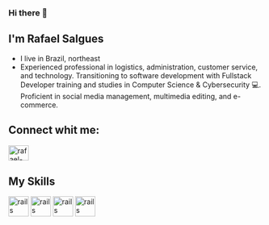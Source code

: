 ### Hi there 👋
## I'm Rafael Salgues 
- I live in Brazil, northeast
- Experienced professional in logistics, administration, customer service, and technology. Transitioning to software development with Fullstack Developer training and studies in Computer Science & Cybersecurity 💻. Proficient in social media management, multimedia editing, and e-commerce. 


## Connect whit me: 
<a href="https://www.linkedin.com/in/rafael-salgues-68b776258/" target="_blank">
<img align ="center" alt="rafael-linkedin" height="30" width="40" src= "https://cdn.jsdelivr.net/gh/devicons/devicon@latest/icons/linkedin/linkedin-original.svg"
  style="max-width:100%;">
</a>


## My Skills 
<img src= "https://cdn.jsdelivr.net/gh/devicons/devicon@latest/icons/javascript/javascript-original.svg" alt="rails" width="40" height="40" style="max-width:100%;"></img>
<img src= "https://cdn.jsdelivr.net/gh/devicons/devicon@latest/icons/typescript/typescript-original.svg" alt="rails" width="40" height="40" style="max-width:100%;"></img>
<img src="https://cdn.jsdelivr.net/gh/devicons/devicon@latest/icons/html5/html5-original.svg" alt="rails" width="40" height="40" style="max-width:100%;"></img>
<img src="https://cdn.jsdelivr.net/gh/devicons/devicon@latest/icons/css3/css3-original.svg" alt="rails" width="40" height="40" style="max-width:100%;"></img>

<!-- <img src="https://cdn.jsdelivr.net/gh/devicons/devicon@latest/icons/postgresql/postgresql-original.svg" alt="rails" width="40" height="40" style="max-width:100%;"></img>
<img src="https://cdn.jsdelivr.net/gh/devicons/devicon@latest/icons/docker/docker-original.svg" alt="rails" width="40" height="40" style="max-width:100%;"></img>
<img src="https://cdn.jsdelivr.net/gh/devicons/devicon@latest/icons/jest/jest-plain.svg" alt="rails" width="40" height="40" style="max-width:100%;"></img> 





<!--[![Salgues GitHub stats](https://github-readme-stats.vercel.app/api?username=Salgues8519&show_icons=true&theme=dracula)](https://github.com/Salgues8519/github-readme-stats)

<!-- [![Top Langs](https://github-readme-stats.vercel.app/api/top-langs/?username=Salgues8519&layout=donut-vertical)](https://github.com/Salgues8519/github-readme-stats)



<!--
**Salgues8519/Salgues8519** is a ✨ _special_ ✨ repository because its `README.md` (this file) appears on your GitHub profile.

Here are some ideas to get you started:

- 🔭 I’m currently working on ...
- 🌱 I’m currently learning ...
- 👯 I’m looking to collaborate on ...
- 🤔 I’m looking for help with ...
- 💬 Ask me about ...
- 📫 How to reach me: ...
- 😄 Pronouns: ...
- ⚡ Fun fact: ...
-->
